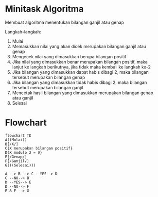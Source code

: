 # Minitask Algoritma

Membuat algoritma menentukan bilangan ganjil atau genap

Langkah-langkah:
1. Mulai
2. Memasukkan nilai yang akan dicek merupakan bilangan ganjil atau genap
3. Mengecek nilai yang dimasukkan berupa bilangan positif
4. Jika nilai yang dimasukkan benar merupakan bilangan positif, maka lanjut ke langkah berikutnya, jika tidak maka kembali ke langkah ke-2
5. Jika bilangan yang dimasukkan dapat habis dibagi 2, maka bilangan tersebut merupakan bilangan genap
6. Jika bilangan yang dimasukkan tidak habis dibagi 2, maka bilangan tersebut merupakan bilangan ganjil
7. Mencetak hasil bilangan yang dimasukkan merupakan bilangan genap atau ganjil
8. Selesai

# Flowchart

```mermaid
flowchart TD
A((Mulai))
B[/X/]
C{X merupakan bilangan positif}
D{X modulo 2 = 0}
E[/Genap/]
F[/Ganjil/]
G(((Selesai)))

A --> B --> C --YES--> D
C --NO--> B
D --YES--> E
D --NO--> F
E & F --> G
```
